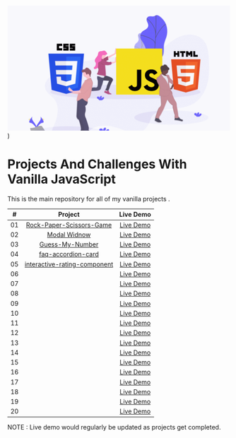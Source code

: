 ![alt text](/bg-img.png)
 )


# Projects And Challenges With Vanilla JavaScript

This is the main repository for all of my vanilla projects .

 |  #  |            Project             | Live Demo |
| :-: | :----------------------------: | :-------: |
| 01  |       [Rock-Paper-Scissors-Game]( https://github.com/Theglxry/r.p.s-game.git )    | [Live Demo](https://rock-paper-scissors-djs.netlify.app/)  |
| 02  |     [Modal Widnow](github-link )    | [Live Demo](live-demo)  |
| 03  |    [Guess-My-Number](github-link )     | [Live Demo](live-demo)  |
| 04  |  [faq-accordion-card]( )  | [Live Demo]( )  |
| 05  | [interactive-rating-component]( )  | [Live Demo]( )  |
| 06  |    [ ]( )    | [Live Demo]( )  |
| 07  |        [ ]( )       | [Live Demo]( )  |
| 08  |       [ ]( )      | [Live Demo]( )  |
| 09  |      [ ]( )       | [Live Demo]( )  |
| 10  |        [ ]( )       | [Live Demo]( )  |
| 11  |     [ ]( )     | [Live Demo]( )  |
| 12  |        [ ]( )     | [Live Demo]( )  |
| 13  |     [ ]( )    | [Live Demo]( )  |
| 14  |        [ ]( )     | [Live Demo]( )  |
| 15  |      [ ]( )     | [Live Demo]( )  |
| 16  |        [ ]( )       | [Live Demo]( )  |
| 17  |       [ ]( )       | [Live Demo]( )  |
| 18  |     [ ]( )   | [Live Demo]( )  |
| 19  |       [ ]( )       | [Live Demo]( )  |
| 20  | [ ]( ) | [Live Demo]( )  |


NOTE :  Live demo would regularly be updated as projects get completed. 
